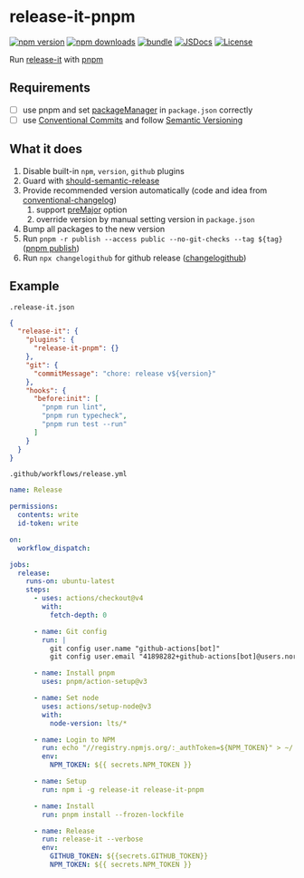 # release-it-pnpm

[![npm version][npm-version-src]][npm-version-href]
[![npm downloads][npm-downloads-src]][npm-downloads-href]
[![bundle][bundle-src]][bundle-href]
[![JSDocs][jsdocs-src]][jsdocs-href]
[![License][license-src]][license-href]

Run [release-it](https://github.com/release-it/release-it) with [pnpm](https://pnpm.io)

## Requirements

- [ ] use pnpm and set [packageManager](https://nodejs.org/api/packages.html#packagemanager) in `package.json` correctly
- [ ] use [Conventional Commits](https://www.conventionalcommits.org) and follow [Semantic Versioning](https://semver.org)

## What it does

1. Disable built-in `npm`, `version`, `github` plugins
1. Guard with [should-semantic-release](https://github.com/JoshuaKGoldberg/should-semantic-release)
1. Provide recommended version automatically (code and idea from [conventional-changelog](https://github.com/release-it/conventional-changelog))
   1. support [preMajor](https://github.com/conventional-changelog/conventional-changelog-config-spec/blob/master/versions/2.2.0/README.md#premajor-boolean) option
   1. override version by manual setting version in `package.json`
1. Bump all packages to the new version
1. Run `pnpm -r publish --access public --no-git-checks --tag ${tag}` ([pnpm publish](https://pnpm.io/cli/publish))
1. Run `npx changelogithub` for github release ([changelogithub](https://github.com/antfu/changelogithub))

## Example

`.release-it.json`

```json
{
  "release-it": {
    "plugins": {
      "release-it-pnpm": {}
    },
    "git": {
      "commitMessage": "chore: release v${version}"
    },
    "hooks": {
      "before:init": [
        "pnpm run lint",
        "pnpm run typecheck",
        "pnpm run test --run"
      ]
    }
  }
}
```

`.github/workflows/release.yml`

```yaml
name: Release

permissions:
  contents: write
  id-token: write

on:
  workflow_dispatch:

jobs:
  release:
    runs-on: ubuntu-latest
    steps:
      - uses: actions/checkout@v4
        with:
          fetch-depth: 0

      - name: Git config
        run: |
          git config user.name "github-actions[bot]"
          git config user.email "41898282+github-actions[bot]@users.noreply.github.com"

      - name: Install pnpm
        uses: pnpm/action-setup@v3

      - name: Set node
        uses: actions/setup-node@v3
        with:
          node-version: lts/*

      - name: Login to NPM
        run: echo "//registry.npmjs.org/:_authToken=${NPM_TOKEN}" > ~/.npmrc
        env:
          NPM_TOKEN: ${{ secrets.NPM_TOKEN }}

      - name: Setup
        run: npm i -g release-it release-it-pnpm

      - name: Install
        run: pnpm install --frozen-lockfile

      - name: Release
        run: release-it --verbose
        env:
          GITHUB_TOKEN: ${{secrets.GITHUB_TOKEN}}
          NPM_TOKEN: ${{ secrets.NPM_TOKEN }}
```

<!-- Badges -->

[npm-version-src]: https://img.shields.io/npm/v/release-it-pnpm?style=flat&colorA=080f12&colorB=1fa669
[npm-version-href]: https://npmjs.com/package/release-it-pnpm
[npm-downloads-src]: https://img.shields.io/npm/dm/release-it-pnpm?style=flat&colorA=080f12&colorB=1fa669
[npm-downloads-href]: https://npmjs.com/package/release-it-pnpm
[bundle-src]: https://img.shields.io/bundlephobia/minzip/release-it-pnpm?style=flat&colorA=080f12&colorB=1fa669&label=minzip
[bundle-href]: https://bundlephobia.com/result?p=release-it-pnpm
[license-src]: https://img.shields.io/github/license/hyoban/release-it-pnpm.svg?style=flat&colorA=080f12&colorB=1fa669
[license-href]: https://github.com/hyoban/release-it-pnpm/blob/main/LICENSE
[jsdocs-src]: https://img.shields.io/badge/jsdocs-reference-080f12?style=flat&colorA=080f12&colorB=1fa669
[jsdocs-href]: https://www.jsdocs.io/package/release-it-pnpm
